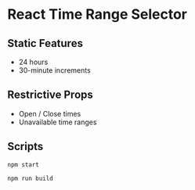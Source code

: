 # React Time Range Selector

## Static Features

- 24 hours
- 30-minute increments

## Restrictive Props

- Open / Close times
- Unavailable time ranges

## Scripts

`npm start`

`npm run build`
